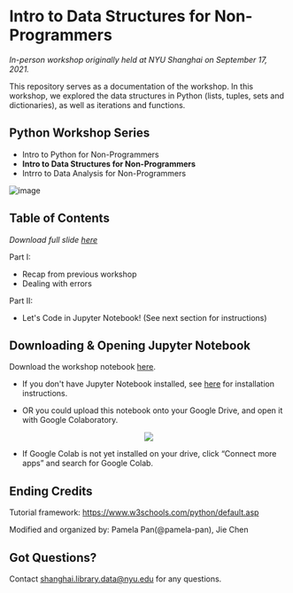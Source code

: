 # Intro to Data Structures for Non-Programmers
*In-person workshop originally held at NYU Shanghai on September 17, 2021.*

This repository serves as a documentation of the workshop. In this workshop, we explored the data structures in Python (lists, tuples, sets and dictionaries), as well as iterations and functions.

## Python Workshop Series
- Intro to Python for Non-Programmers
- **Intro to Data Structures for Non-Programmers**
- Intrro to Data Analysis for Non-Programmers

![image](https://user-images.githubusercontent.com/93502896/145762717-4774e363-0f2b-4b95-96b2-b85d06974f97.png)

## Table of Contents
*Download full slide [here](https://github.com/NYU-Shanghai-Data-Services/python-data-structures/blob/main/1_Intro%20to%20Data%20Structures.pptx)*

Part I: 
- Recap from previous workshop
- Dealing with errors

Part II:
- Let's Code in Jupyter Notebook! (See next section for instructions)

## Downloading & Opening Jupyter Notebook
Download the workshop notebook [here](https://github.com/NYU-Shanghai-Data-Services/python-data-structures/blob/main/2_Let's_Code_Intro_to_Data_Structures.ipynb).
- If you don't have Jupyter Notebook installed, see [here](https://jupyter.org/) for installation instructions.

- OR you could upload this notebook onto your Google Drive, and open it with Google Colaboratory.

<p align='center'>
<img src='https://user-images.githubusercontent.com/93502896/145759170-f15b65ce-1fd1-454f-963b-53028b3462a9.png'>
  </p>
  
  - If Google Colab is not yet installed on your drive, click “Connect more apps” and search for Google Colab.

## Ending Credits

Tutorial framework: https://www.w3schools.com/python/default.asp

Modified and organized by: Pamela Pan(@pamela-pan), Jie Chen

## Got Questions?
Contact shanghai.library.data@nyu.edu for any questions.
